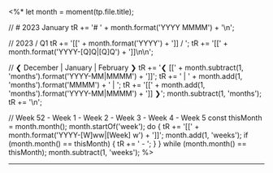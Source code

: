<%*
let month = moment(tp.file.title);

// # 2023 January
tR += '# ' + month.format('YYYY MMMM') + '\n';

// 2023 / Q1
tR += '[[' + month.format('YYYY') + ']] / ';
tR += '[[' + month.format('YYYY-[Q]Q|[Q]Q') + ']]\n\n';

// ❮ December | January | February ❯
tR += '❮ [[' + month.subtract(1, 'months').format('YYYY-MM|MMMM') + ']]';
tR += ' | ' + month.add(1, 'months').format('MMMM') + ' | ';
tR += '[[' + month.add(1, 'months').format('YYYY-MM|MMMM') + ']] ❯';
month.subtract(1, 'months');
tR += '\n';

// Week 52 - Week 1 - Week 2 - Week 3 - Week 4 - Week 5
const thisMonth = month.month();
month.startOf('week');
do {
    tR += '[[' + month.format('YYYY-[W]ww|[Week] w') + ']]';
    month.add(1, 'weeks');
    if (month.month() == thisMonth) {
        tR += ' - ';
    }
} while (month.month() == thisMonth);
month.subtract(1, 'weeks');
%>

---
